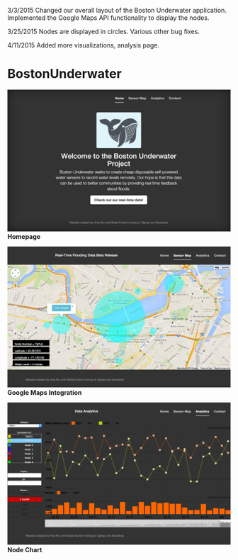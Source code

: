 3/3/2015 
Changed our overall layout of the Boston Underwater application.
Implemented the Google Maps API functionality to display the nodes.

3/25/2015
Nodes are displayed in circles.
Various other bug fixes.

4/11/2015
Added more visualizations, analysis page.
# BostonUnderwater

![Home](https://raw.githubusercontent.com/NiklasKunkel/BostonUnderwater/master/images/home.png)
<b> Homepage </b>

![Map](https://raw.githubusercontent.com/NiklasKunkel/BostonUnderwater/master/images/map.png)
<b> Google Maps Integration </b>

![Analytics](https://raw.githubusercontent.com/NiklasKunkel/BostonUnderwater/master/images/analytics.png)
<b> Node Chart </b>
